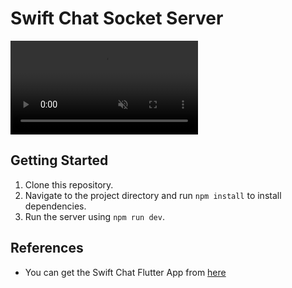 # Swift Chat Socket Server

<video src="assets/swift-chat.mp4" autoplay loop muted></video>

## Getting Started
1. Clone this repository.
2. Navigate to the project directory and run `npm install` to install dependencies.
3. Run the server using `npm run dev`.

## References
- You can get the Swift Chat Flutter App from [here](https://github.com/SAQG007/swift_chat)
